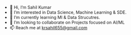 - 👋 Hi, I’m Sahil Kumar
- 👀 I’m interested in Data Science, Machine Learning & SDE.
- 🌱 I’m currently learning Ml & Data Strucutres.
- 💞️ I’m looking to collaborate on Projects focused on AI/ML
- 📫 Reach me at krsahil655@gmail.com

<!---
Sahilgarg1/Sahilgarg1 is a ✨ special ✨ repository because its `README.md` (this file) appears on your GitHub profile.
You can click the Preview link to take a look at your changes.
--->
